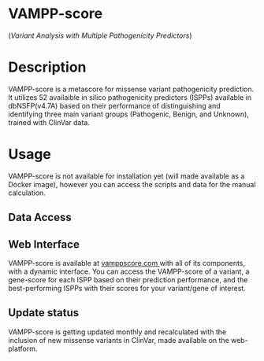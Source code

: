 # VAMPP-score
(_Variant Analysis with Multiple Pathogenicity Predictors_)

# Description
VAMPP-score is a metascore for missense variant pathogenicity prediction. It utilizes 52 availaible in silico pathogenicity predictors (ISPPs) available in dbNSFP(v4.7A) based on their performance of distinguishing and identifying three main variant groups (Pathogenic, Benign, and Unknown), trained with ClinVar data.

# Usage
VAMPP-score is not available for installation yet (will made available as a Docker image), however you can access the scripts and data for the manual calculation.

## Data Access



## Web Interface
VAMPP-score is available at [vamppscore.com ](https://vamppscore.com/) with all of its components, with a dynamic interface. You can access the VAMPP-score of a variant, a gene-score for each ISPP based on their prediction performance, and the best-performing ISPPs with their scores for your variant/gene of interest.


## Update status
VAMPP-score is getting updated monthly and recalculated with the inclusion of new missense variants in ClinVar, made available on the web-platform.



